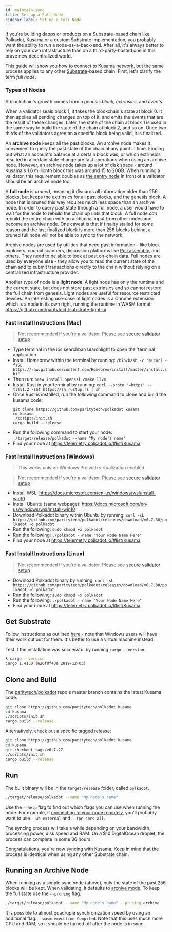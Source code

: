 ```yaml
---
id: maintain-sync
title: Set up a Full Node
sidebar_label: Set up a Full Node
---
```


If you're building dapps or products on a Substrate-based chain like Polkadot, Kusama or a custom Substrate implementation, you probably want the ability to run a node-as-a-back-end. After all, it's always better to rely on your own infrastructure than on a third-party-hosted one in this brave new decentralized world.

This guide will show you how to connect to [Kusama network](https://kusama.network), but the same process applies to any other [Substrate](https://www.substrate.io/kb/learn-substrate)-based chain. First, let's clarify the term _full node_.

### Types of Nodes

A blockchain's growth comes from a _genesis block_, _extrinsics_, and _events_.

When a validator seals block 1, it takes the blockchain's state at block 0. It then applies all pending changes on top of it, and emits the events that are the result of these changes. Later, the state of the chain at block 1 is used in the same way to build the state of the chain at block 2, and so on. Once two thirds of the validators agree on a specific block being valid, it is finalized.

An **archive node** keeps all the past blocks. An archive node makes it convenient to query the past state of the chain at any point in time. Finding out what an account's balance at a certain block was, or which extrinsics resulted in a certain state change are fast operations when using an archive node. However, an archive node takes up a lot of disk space - around Kusama's 1.6 millionth block this was around 15 to 20GB. When running a validator, this requirement doubles as [the sentry node](maintain-guides-how-to-setup-sentry-node) in front of a validator should be an archive node too.

A **full node** is _pruned_, meaning it discards all information older than 256 blocks, but keeps the extrinsics for all past blocks, and the genesis block. A node that is pruned this way requires much less space than an archive node. In order to query past state through a full node, a user would have to wait for the node to rebuild the chain up until that block. A full node _can_ rebuild the entire chain with no additional input from other nodes and become an archive node. One caveat is that if finality stalled for some reason and the last finalized block is more than 256 blocks behind, a pruned full node will not be able to sync to the network.

Archive nodes are used by utilities that need past information - like block explorers, council scanners, discussion platforms like [Polkassembly](https://polkassembly.io), and others. They need to be able to look at past on-chain data. Full nodes are used by everyone else - they allow you to read the current state of the chain and to submit transactions directly to the chain without relying on a centralized infrastructure provider.

Another type of node is a **light node**. A light node has only the runtime and the current state, but does not store past extrinsics and so cannot restore the full chain from genesis. Light nodes are useful for resource restricted devices. An interesting use-case of light nodes is a Chrome extension which is a node in its own right, running the runtime in WASM format: https://github.com/paritytech/substrate-light-ui

### Fast Install Instructions (Mac)

> Not recommended if you're a validator. Please see [secure validator setup](maintain-guides-secure-validator)

- Type terminal in the ios searchbar/searchlight to open the 'terminal' application
- Install Homebrew within the terminal by running: `/bin/bash -c "$(curl -fsSL https://raw.githubusercontent.com/Homebrew/install/master/install.sh)"`
- Then run: `brew install openssl cmake llvm`
- Install Rust in your terminal by running: `curl --proto '=https' --tlsv1.2 -sSf https://sh.rustup.rs | sh`
- Once Rust is installed, run the following command to clone and build the kusama code:
  ```
  git clone https://github.com/paritytech/polkadot kusama
  cd kusama
  ./scripts/init.sh
  cargo build –-release
  ```
- Run the following command to start your node: `./target/release/polkadot --name "My node's name"`
- Find your node at https://telemetry.polkadot.io/#list/Kusama

### Fast Install Instructions (Windows)

> This works only on Windows Pro with virtualization enabled.

> Not recommended if you're a validator. Please see [secure validator setup](maintain-guides-secure-validator)

- Install WSL: https://docs.microsoft.com/en-us/windows/wsl/install-win10
- Install Ubuntu (same webpage): https://docs.microsoft.com/en-us/windows/wsl/install-win10
- Download Polkadot binary within Ubuntu by running: `curl -sL https://github.com/paritytech/polkadot/releases/download/v0.7.30/polkadot -o polkadot`
- Run the following: `sudo chmod +x polkadot`
- Run the following: `./polkadot --name "Your Node Name Here"`
- Find your node at https://telemetry.polkadot.io/#list/Kusama

### Fast Install Instructions (Linux)

> Not recommended if you're a validator. Please see [secure validator setup](maintain-guides-secure-validator)

- Download Polkadot binary by running: `curl -sL https://github.com/paritytech/polkadot/releases/download/v0.7.30/polkadot -o polkadot`
- Run the following: `sudo chmod +x polkadot`
- Run the following: `./polkadot --name "Your Node Name Here"`
- Find your node at https://telemetry.polkadot.io/#list/Kusama

## Get Substrate

Follow instructions as outlined [here](https://www.substrate.io/kb/getting-started) - note that Windows users will have their work cut out for them. It's better to use a virtual machine instead.

Test if the installation was successful by running `cargo --version`.

```bash
λ cargo --version
cargo 1.41.0 (626f0f40e 2019-12-03)
```

## Clone and Build

The [paritytech/polkadot](https://github.com/paritytech/polkadot) repo's master branch contains the latest Kusama code.

```bash
git clone https://github.com/paritytech/polkadot kusama
cd kusama
./scripts/init.sh
cargo build --release
```

Alternatively, check out a specific tagged release:

```bash
git clone https://github.com/paritytech/polkadot kusama
cd kusama
git checkout tags/v0.7.27
./scripts/init.sh
cargo build --release
```

## Run

The built binary will be in the `target/release` folder, called `polkadot`.

```bash
./target/release/polkadot --name "My node's name"
```

Use the `--help` flag to find out which flags you can use when running the node. For example, if [connecting to your node remotely](maintain-wss), you'll probably want to use `--ws-external` and `--rpc-cors all`.

The syncing process will take a while depending on your bandwidth, processing power, disk speed and RAM. On a \$10 DigitalOcean droplet, the process can complete in some 36 hours.

Congratulations, you're now syncing with Kusama. Keep in mind that the process is identical when using any other Substrate chain.

## Running an Archive Node

When running as a simple sync node (above), only the state of the past 256 blocks will be kept. When validating, it defaults to [archive mode](#types-of-nodes). To keep the full state use the `--pruning` flag:

```bash
./target/release/polkadot --name "My node's name" --pruning archive
```

It is possible to almost quadruple synchronization speed by using an additional flag: `--wasm-execution Compiled`. Note that this uses much more CPU and RAM, so it should be turned off after the node is in sync.
